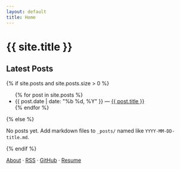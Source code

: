 ```yaml
---
layout: default
title: Home
---
```


# {{ site.title }}

## Latest Posts

{% if site.posts and site.posts.size > 0 %}
<ul>
{% for post in site.posts %}
  <li>
    <span>{{ post.date | date: "%b %d, %Y" }}</span>
    — <a href="{{ post.url | relative_url }}">{{ post.title }}</a>
  </li>
{% endfor %}
</ul>
{% else %}
<p>No posts yet. Add markdown files to <code>_posts/</code> named like <code>YYYY-MM-DD-title.md</code>.</p>
{% endif %}

<p>
  <a href="{{ '/about/' | relative_url }}">About</a>
  · <a href="{{ '/feed.xml' | relative_url }}">RSS</a>
  · <a href="https://github.com/utr491">GitHub</a>
  · <a href="/resume.pdf">Resume</a>
  
</p>


